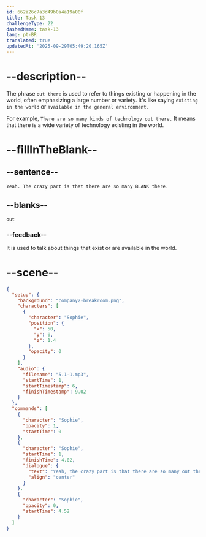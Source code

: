 ```yaml
---
id: 662a26c7a3d49b0a4a19a00f
title: Task 13
challengeType: 22
dashedName: task-13
lang: pt-BR
translated: true
updatedAt: '2025-09-29T05:49:20.165Z'
---
```


<!-- (Audio) Sophie: Yeah. The crazy part is that there are so many out there. -->

# --description--

The phrase `out there` is used to refer to things existing or happening in the world, often emphasizing a large number or variety. It's like saying `existing in the world` or `available in the general environment`.

For example, `There are so many kinds of technology out there.` It means that there is a wide variety of technology existing in the world.

# --fillInTheBlank--

## --sentence--

`Yeah. The crazy part is that there are so many BLANK there.`

## --blanks--

`out`

### --feedback--

It is used to talk about things that exist or are available in the world.

# --scene--

```json
{
  "setup": {
    "background": "company2-breakroom.png",
    "characters": [
      {
        "character": "Sophie",
        "position": {
          "x": 50,
          "y": 0,
          "z": 1.4
        },
        "opacity": 0
      }
    ],
    "audio": {
      "filename": "5.1-1.mp3",
      "startTime": 1,
      "startTimestamp": 6,
      "finishTimestamp": 9.02
    }
  },
  "commands": [
    {
      "character": "Sophie",
      "opacity": 1,
      "startTime": 0
    },
    {
      "character": "Sophie",
      "startTime": 1,
      "finishTime": 4.02,
      "dialogue": {
        "text": "Yeah, the crazy part is that there are so many out there.",
        "align": "center"
      }
    },
    {
      "character": "Sophie",
      "opacity": 0,
      "startTime": 4.52
    }
  ]
}
```
